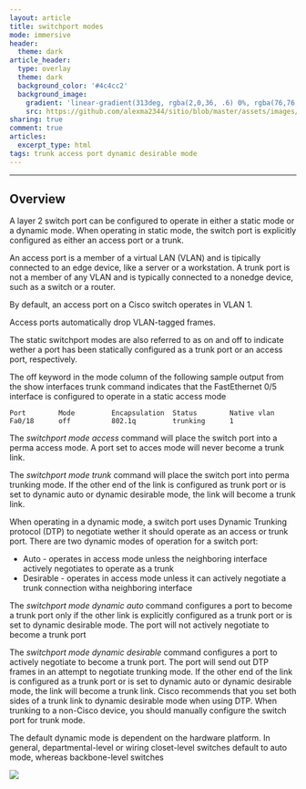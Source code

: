 ```yaml
---
layout: article
title: switchport modes
mode: immersive
header:
  theme: dark
article_header:
  type: overlay
  theme: dark
  background_color: '#4c4cc2'
  background_image:
    gradient: 'linear-gradient(313deg, rgba(2,0,36, .6) 0%, rgba(76,76,194, .6) 47%, rgba(0,212,255, .6) 100%)'
    src: https://github.com/alexma2344/sitio/blob/master/assets/images/rainbows.jpg?raw=true"
sharing: true
comment: true
articles:
  excerpt_type: html
tags: trunk access port dynamic desirable mode
---
```


<!--more-->

---

## Overview
A layer 2 switch port can be configured to operate in either a static mode or a dynamic mode. When operating in static mode, the switch port is explicitly configured as either an access port or a trunk.

An access port is a member of a virtual LAN (VLAN) and is tipically connected to an edge device, like a server or a workstation. A trunk port is not a member of any VLAN and is typically connected to a nonedge device, such as a switch or a router.

By default, an access port on a Cisco switch operates in VLAN 1.

Access ports automatically drop VLAN-tagged frames.

The static switchport modes are also referred to as on and off to indicate wether a port has been statically configured as a trunk port or an access port, respectively.

The off keyword in the mode column of the following sample output from the show interfaces trunk command indicates that the FastEthernet 0/5 interface is configured to operate in a static access mode

    Port        Mode         Encapsulation  Status        Native vlan
    Fa0/18      off          802.1q         trunking      1

The *switchport mode access* command will place the switch port into a perma access mode. A port set to acces mode will never become a trunk link.

The *switchport mode trunk* command will place the switch port into perma trunking mode. If the other end of the link is configured as trunk port or is set to dynamic auto or dynamic desirable mode, the link will become a trunk link.

When operating in a dynamic mode, a switch port uses Dynamic Trunking protocol (DTP) to negotiate wether it should operate as an access or trunk port. There are two dynamic modes of operation for a switch port:

- Auto - operates in access mode unless the neighboring interface actively negotiates to operate as a trunk
- Desirable - operates in access mode unless it can actively negotiate a trunk connection witha neighboring interface

The *switchport mode dynamic auto* command configures a port to become a trunk port only if the other link is explicitly configured as a trunk port or is set to dynamic desirable mode. The port will not actively negotiate to become a trunk port

The *switchport mode dynamic desirable* command configures a port to actively negotiate to become a trunk port. The port will send out DTP frames in an attempt to negotiate trunking mode. If the other end of the link is configured as a trunk port or is set to dynamic auto or dynamic desirable mode, the link will become a trunk link. Cisco recommends that you set both sides of a trunk link to dynamic desirable mode when using DTP. When trunking to a non-Cisco device, you should manually configure the switch port for trunk mode.

The default dynamic mode is dependent on the hardware platform. In general, departmental-level or wiring closet-level switches default to auto mode, whereas backbone-level switches  



<left><img src="https://github.com/alexma2344/sitio/blob/master/assets/images/trunk-modes.PNG?raw=true"></left>

